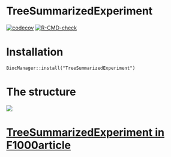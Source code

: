 # TreeSummarizedExperiment

[![codecov](https://codecov.io/gh/fionarhuang/TreeSummarizedExperiment/branch/master/graph/badge.svg)](https://codecov.io/gh/fionarhuang/TreeSummarizedExperiment)
[![R-CMD-check](https://github.com/fionarhuang/TreeSummarizedExperiment/workflows/R-CMD-check/badge.svg?branch=CI-1)](https://github.com/fionarhuang/TreeSummarizedExperiment/actions)

# Installation

`BiocManager::install("TreeSummarizedExperiment")`

# The structure

![](https://github.com/fionarhuang/TreeSummarizedExperiment/blob/master/vignettes/tse.png)

# [TreeSummarizedExperiment in F1000article](https://f1000research.com/articles/9-1246)
